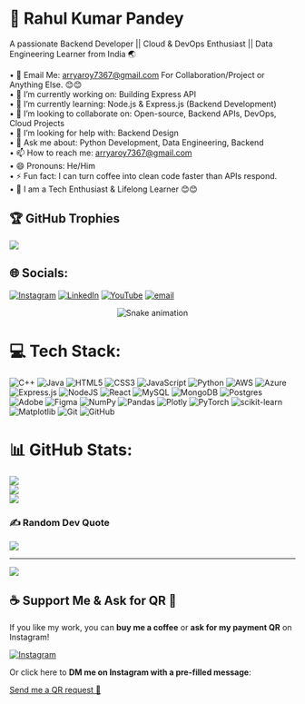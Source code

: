 # 💫 Rahul Kumar Pandey

A passionate Backend Developer || Cloud & DevOps Enthusiast || Data Engineering Learner from India 🌏

• 📧 Email Me: arryaroy7367@gmail.com For Collaboration/Project or Anything Else. 😊😊  
• 🔭 I’m currently working on: Building Express API  
• 🌱 I’m currently learning: Node.js & Express.js (Backend Development)  
• 👯 I’m looking to collaborate on: Open-source, Backend APIs, DevOps, Cloud Projects  
• 🤔 I’m looking for help with: Backend Design  
• 💬 Ask me about: Python Development, Data Engineering, Backend  
• 📫 How to reach me: arryaroy7367@gmail.com  
• 😄 Pronouns: He/Him  
• ⚡ Fun fact: I can turn coffee into clean code faster than APIs respond.  
• 🔗 I am a Tech Enthusiast & Lifelong Learner 😊😊

## 🏆 GitHub Trophies
![](https://github-profile-trophy.vercel.app/?username=raahulpandey&theme=radical&no-frame=false&no-bg=true&margin-w=4)

## 🌐 Socials:
[![Instagram](https://img.shields.io/badge/Instagram-%23E4405F.svg?logo=Instagram&logoColor=white)](https://instagram.com/rahulpandey_1612) [![LinkedIn](https://img.shields.io/badge/LinkedIn-%230077B5.svg?logo=linkedin&logoColor=white)](https://linkedin.com/in/rahulkumarpandey2006) [![YouTube](https://img.shields.io/badge/YouTube-%23FF0000.svg?logo=YouTube&logoColor=white)](https://youtube.com/@rahulpandey.9762) [![email](https://img.shields.io/badge/Email-D14836?logo=gmail&logoColor=white)](mailto:arryaroy7367@gmail.com) 

<!-- Snake Game Repo View -->

<div align="center">
  <img src="https://profile-readme-generator.com/assets/snake.svg" alt="Snake animation" />
</div>

# 💻 Tech Stack:
![C++](https://img.shields.io/badge/c++-%2300599C.svg?style=for-the-badge&logo=c%2B%2B&logoColor=white) ![Java](https://img.shields.io/badge/java-%23ED8B00.svg?style=for-the-badge&logo=openjdk&logoColor=white) ![HTML5](https://img.shields.io/badge/html5-%23E34F26.svg?style=for-the-badge&logo=html5&logoColor=white) ![CSS3](https://img.shields.io/badge/css3-%231572B6.svg?style=for-the-badge&logo=css3&logoColor=white) ![JavaScript](https://img.shields.io/badge/javascript-%23323330.svg?style=for-the-badge&logo=javascript&logoColor=%23F7DF1E) ![Python](https://img.shields.io/badge/python-3670A0?style=for-the-badge&logo=python&logoColor=ffdd54) ![AWS](https://img.shields.io/badge/AWS-%23FF9900.svg?style=for-the-badge&logo=amazon-aws&logoColor=white) ![Azure](https://img.shields.io/badge/azure-%230072C6.svg?style=for-the-badge&logo=microsoftazure&logoColor=white) ![Express.js](https://img.shields.io/badge/express.js-%23404d59.svg?style=for-the-badge&logo=express&logoColor=%2361DAFB) ![NodeJS](https://img.shields.io/badge/node.js-6DA55F?style=for-the-badge&logo=node.js&logoColor=white) ![React](https://img.shields.io/badge/react-%2320232a.svg?style=for-the-badge&logo=react&logoColor=%2361DAFB) ![MySQL](https://img.shields.io/badge/mysql-4479A1.svg?style=for-the-badge&logo=mysql&logoColor=white) ![MongoDB](https://img.shields.io/badge/MongoDB-%234ea94b.svg?style=for-the-badge&logo=mongodb&logoColor=white) ![Postgres](https://img.shields.io/badge/postgres-%23316192.svg?style=for-the-badge&logo=postgresql&logoColor=white) ![Adobe](https://img.shields.io/badge/adobe-%23FF0000.svg?style=for-the-badge&logo=adobe&logoColor=white) ![Figma](https://img.shields.io/badge/figma-%23F24E1E.svg?style=for-the-badge&logo=figma&logoColor=white) ![NumPy](https://img.shields.io/badge/numpy-%23013243.svg?style=for-the-badge&logo=numpy&logoColor=white) ![Pandas](https://img.shields.io/badge/pandas-%23150458.svg?style=for-the-badge&logo=pandas&logoColor=white) ![Plotly](https://img.shields.io/badge/Plotly-%233F4F75.svg?style=for-the-badge&logo=plotly&logoColor=white) ![PyTorch](https://img.shields.io/badge/PyTorch-%23EE4C2C.svg?style=for-the-badge&logo=PyTorch&logoColor=white) ![scikit-learn](https://img.shields.io/badge/scikit--learn-%23F7931E.svg?style=for-the-badge&logo=scikit-learn&logoColor=white) ![Matplotlib](https://img.shields.io/badge/Matplotlib-%23ffffff.svg?style=for-the-badge&logo=Matplotlib&logoColor=black) ![Git](https://img.shields.io/badge/git-%23F05033.svg?style=for-the-badge&logo=git&logoColor=white) ![GitHub](https://img.shields.io/badge/github-%23121011.svg?style=for-the-badge&logo=github&logoColor=white)
# 📊 GitHub Stats:
![](https://github-readme-stats.vercel.app/api?username=raahulpandey&theme=dark&hide_border=false&include_all_commits=true&count_private=false)<br/>
![](https://nirzak-streak-stats.vercel.app/?user=raahulpandey&theme=dark&hide_border=false)<br/>
![](https://github-readme-stats.vercel.app/api/top-langs/?username=raahulpandey&theme=dark&hide_border=false&include_all_commits=true&count_private=false&layout=compact)



### ✍️ Random Dev Quote
![](https://quotes-github-readme.vercel.app/api?type=horizontal&theme=radical)

---
[![](https://visitcount.itsvg.in/api?id=raahulpandey&icon=0&color=0)](https://visitcount.itsvg.in)

## ☕ Support Me & Ask for QR 💸

If you like my work, you can **buy me a coffee** or **ask for my payment QR** on Instagram!  

[![Instagram](https://img.shields.io/badge/Instagram-📸-E1306C?style=for-the-badge&logo=instagram&logoColor=white)](https://www.instagram.com/rahulpandey_1612)  

Or click here to **DM me on Instagram with a pre-filled message**:

[Send me a QR request 💌](https://www.instagram.com/direct/new/?text=Hi%20Rahul!%20Can%20you%20share%20your%20payment%20QR%20please%20%F0%9F%92%B0)


  
<!-- Proudly created with GPRM ( https://gprm.itsvg.in ) -->
